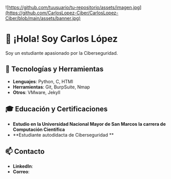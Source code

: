 ![https://github.com/tuusuario/tu-repositorio/assets/imagen.jpg](https://github.com/CarlosLopez-Ciber/CarlosLopez-Ciber/blob/main/assets/banner.jpg)

# 👋 ¡Hola! Soy Carlos López

Soy un estudiante apasionado por la Ciberseguridad.

## 🔧 Tecnologías y Herramientas
- **Lenguajes**: Python, C, HTMl
- **Herramientas**: Git, BurpSuite, Nmap
- **Otros**: VMware, Jekyll

## 🎓 Educación y Certificaciones
- **Estudio en la Universidad Nacional Mayor de San Marcos la carrera de Computación Científica**
- **Estudiante autodidacta de Ciberseguridad **

## 📫 Contacto
- **LinkedIn**:
- **Correo**:
